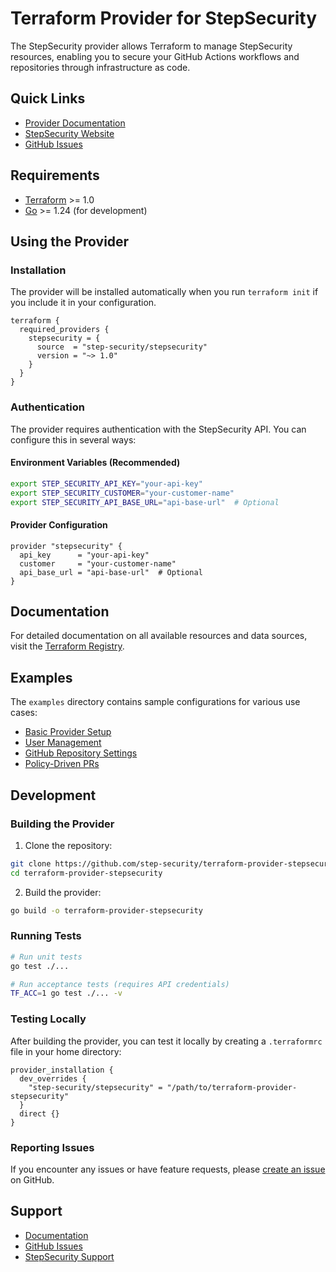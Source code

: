 # Terraform Provider for StepSecurity

The StepSecurity provider allows Terraform to manage StepSecurity resources, enabling you to secure your GitHub Actions workflows and repositories through infrastructure as code.

## Quick Links

- [Provider Documentation](https://registry.terraform.io/providers/step-security/stepsecurity/latest/docs)
- [StepSecurity Website](https://www.stepsecurity.io)
- [GitHub Issues](https://github.com/step-security/terraform-provider-stepsecurity/issues)

## Requirements

- [Terraform](https://www.terraform.io/downloads.html) >= 1.0
- [Go](https://golang.org/doc/install) >= 1.24 (for development)

## Using the Provider

### Installation

The provider will be installed automatically when you run `terraform init` if you include it in your configuration.

```hcl
terraform {
  required_providers {
    stepsecurity = {
      source  = "step-security/stepsecurity"
      version = "~> 1.0"
    }
  }
}
```

### Authentication

The provider requires authentication with the StepSecurity API. You can configure this in several ways:

#### Environment Variables (Recommended)

```bash
export STEP_SECURITY_API_KEY="your-api-key"
export STEP_SECURITY_CUSTOMER="your-customer-name"
export STEP_SECURITY_API_BASE_URL="api-base-url"  # Optional
```

#### Provider Configuration

```hcl
provider "stepsecurity" {
  api_key      = "your-api-key"
  customer     = "your-customer-name"
  api_base_url = "api-base-url"  # Optional
}
```

## Documentation

For detailed documentation on all available resources and data sources, visit the [Terraform Registry](https://registry.terraform.io/providers/step-security/stepsecurity/latest/docs).

## Examples

The `examples` directory contains sample configurations for various use cases:

- [Basic Provider Setup](examples/provider/)
- [User Management](examples/user/)
- [GitHub Repository Settings](examples/github-notification-settings/)
- [Policy-Driven PRs](examples/policy-driven-pr/)

## Development

### Building the Provider

1. Clone the repository:
```bash
git clone https://github.com/step-security/terraform-provider-stepsecurity.git
cd terraform-provider-stepsecurity
```

2. Build the provider:
```bash
go build -o terraform-provider-stepsecurity
```


### Running Tests

```bash
# Run unit tests
go test ./...

# Run acceptance tests (requires API credentials)
TF_ACC=1 go test ./... -v
```

### Testing Locally

After building the provider, you can test it locally by creating a `.terraformrc` file in your home directory:

```hcl
provider_installation {
  dev_overrides {
    "step-security/stepsecurity" = "/path/to/terraform-provider-stepsecurity"
  }
  direct {}
}
```

### Reporting Issues

If you encounter any issues or have feature requests, please [create an issue](https://github.com/step-security/terraform-provider-stepsecurity/issues/new) on GitHub.

## Support

- [Documentation](https://registry.terraform.io/providers/step-security/stepsecurity/latest/docs)
- [GitHub Issues](https://github.com/step-security/terraform-provider-stepsecurity/issues)
- [StepSecurity Support](https://www.stepsecurity.io/support)
